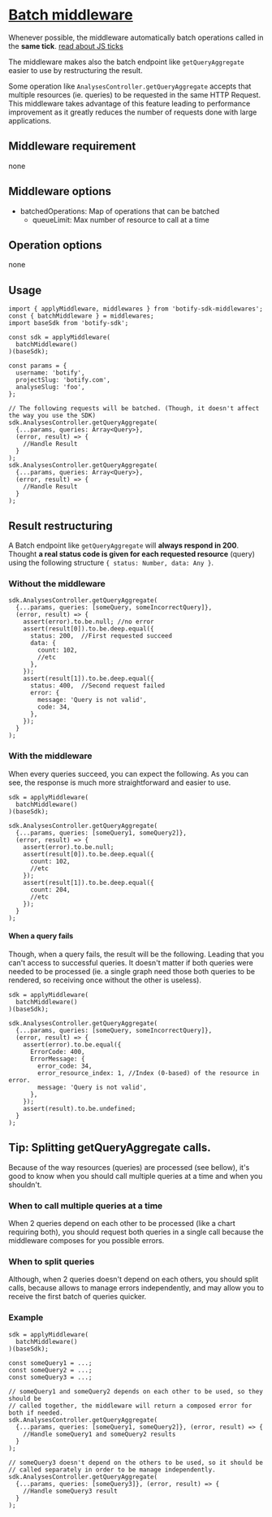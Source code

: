 # [Batch middleware](https://github.com/botify-labs/botify-sdk-js-middlewares/blob/master/src/middlewares/batchMiddleware.js)

Whenever possible, the middleware automatically batch operations called in the **same tick**. [read about JS ticks](http://blog.carbonfive.com/2013/10/27/the-javascript-event-loop-explained)

The middleware makes also the batch endpoint like `getQueryAggregate` easier to use by restructuring the result.

Some operation like `AnalysesController.getQueryAggregate` accepts that multiple resources (ie. queries) to be requested in the same HTTP Request. This middleware takes advantage of this feature leading to performance improvement as it greatly reduces the number of requests done with large applications.

## Middleware requirement
none

## Middleware options
- batchedOperations: Map of operations that can be batched
  - queueLimit: Max number of resource to call at a time

## Operation options
none

## Usage
```JS
import { applyMiddleware, middlewares } from 'botify-sdk-middlewares';
const { batchMiddleware } = middlewares;
import baseSdk from 'botify-sdk';

const sdk = applyMiddleware(
  batchMiddleware()
)(baseSdk);

const params = {
  username: 'botify',
  projectSlug: 'botify.com',
  analyseSlug: 'foo',
};

// The following requests will be batched. (Though, it doesn't affect the way you use the SDK)
sdk.AnalysesController.getQueryAggregate(
  {...params, queries: Array<Query>},
  (error, result) => {
    //Handle Result
  }
);
sdk.AnalysesController.getQueryAggregate(
  {...params, queries: Array<Query>},
  (error, result) => {
    //Handle Result
  }
);
```

## Result restructuring

A Batch endpoint like `getQueryAggregate` will **always respond in 200**. Thought **a real status code is given for each requested resource** (query) using the following structure `{ status: Number, data: Any }`.

### Without the middleware
```JS
sdk.AnalysesController.getQueryAggregate(
  {...params, queries: [someQuery, someIncorrectQuery]},
  (error, result) => {
    assert(error).to.be.null; //no error
    assert(result[0]).to.be.deep.equal({
      status: 200,  //First requested succeed
      data: {
        count: 102,
        //etc
      },
    });
    assert(result[1]).to.be.deep.equal({
      status: 400,  //Second request failed
      error: {
        message: 'Query is not valid',
        code: 34,
      },
    });
  }
);
```

### With the middleware
When every queries succeed, you can expect the following. As you can see, the response is much more straightforward and easier to use.
```JS
sdk = applyMiddleware(
  batchMiddleware()
)(baseSdk);

sdk.AnalysesController.getQueryAggregate(
  {...params, queries: [someQuery1, someQuery2]},
  (error, result) => {
    assert(error).to.be.null;
    assert(result[0]).to.be.deep.equal({
      count: 102,
      //etc
    });
    assert(result[1]).to.be.deep.equal({
      count: 204,
      //etc
    });
  }
);
```

#### When a query fails
Though, when a query fails, the result will be the following. Leading that you can't access to successful queries. It doesn't matter if both queries were needed to be processed (ie. a single graph need those both queries to be rendered, so receiving once without the other is useless).

```JS
sdk = applyMiddleware(
  batchMiddleware()
)(baseSdk);

sdk.AnalysesController.getQueryAggregate(
  {...params, queries: [someQuery, someIncorrectQuery]},
  (error, result) => {
    assert(error).to.be.equal({
      ErrorCode: 400,
      ErrorMessage: {
        error_code: 34,
        error_resource_index: 1, //Index (0-based) of the resource in error.
        message: 'Query is not valid',
      },
    });
    assert(result).to.be.undefined;
  }
);
```

## Tip: Splitting getQueryAggregate calls.
Because of the way resources (queries) are processed (see bellow), it's good to know when you should call multiple queries at a time and when you shouldn't.

### When to call multiple queries at a time
When 2 queries depend on each other to be processed (like a chart requiring both), you should request both queries in a single call because the middleware composes for you possible errors.

### When to split queries
Although, when 2 queries doesn't depend on each others, you should split calls, because allows to manage errors independently, and may allow you to receive the first batch of queries quicker.

### Example
```JS
sdk = applyMiddleware(
  batchMiddleware()
)(baseSdk);

const someQuery1 = ...;
const someQuery2 = ...;
const someQuery3 = ...;

// someQuery1 and someQuery2 depends on each other to be used, so they should be
// called together, the middleware will return a composed error for both if needed.
sdk.AnalysesController.getQueryAggregate(
  {...params, queries: [someQuery1, someQuery2]}, (error, result) => {
    //Handle someQuery1 and someQuery2 results
  }
);

// someQuery3 doesn't depend on the others to be used, so it should be
// called separately in order to be manage independently.
sdk.AnalysesController.getQueryAggregate(
  {...params, queries: [someQuery3]}, (error, result) => {
    //Handle someQuery3 result
  }
);
```



